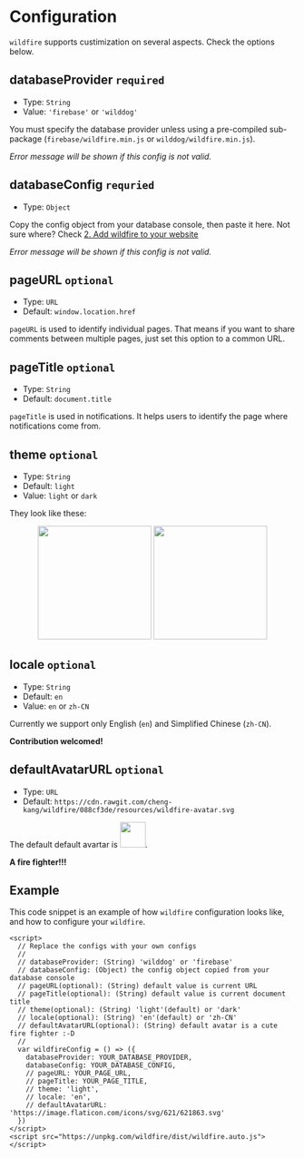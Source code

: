 # Configuration

`wildfire` supports custimization on several aspects. Check the options below.

## databaseProvider `required`

- Type: `String`
- Value: `'firebase'` or `'wilddog'`

You must specify the database provider unless using a pre-compiled sub-package (`firebase/wildfire.min.js` or `wilddog/wildfire.min.js`). 

*Error message will be shown if this config is not valid.*

## databaseConfig `requried`

- Type: `Object`

Copy the config object from your database console, then paste it here. Not sure where? Check [2. Add wildfire to your website](usage.md#_2-add-wildfire-to-your-website)

*Error message will be shown if this config is not valid.*

## pageURL `optional`

- Type: `URL`
- Default: `window.location.href`

`pageURL` is used to identify individual pages. That means if you want to share comments between multiple pages, just set this option to a common URL.

## pageTitle `optional`

- Type: `String`
- Default: `document.title`

`pageTitle` is used in notifications. It helps users to identify the page where notifications come from.

## theme `optional`

- Type: `String`
- Default: `light`
- Value: `light` or `dark`

They look like these:

<div style="text-align: center;">
<img src="https://camo.githubusercontent.com/66133591324cb2e314f1c3f93480e2a80ed956f3/68747470733a2f2f63646e2e7261776769742e636f6d2f6368656e672d6b616e672f77696c64666972652f30613036333237352f7265736f75726365732f73637265656e73686f74732f312e706e67" width="200">
<img src="https://camo.githubusercontent.com/14103769d32ee93c84cd5cc8475c8e276de9624b/68747470733a2f2f63646e2e7261776769742e636f6d2f6368656e672d6b616e672f77696c64666972652f36666164613431622f7265736f75726365732f73637265656e73686f74732f776c64666972652d6461726b2d7468656d652e706e67" width="200">
</div>

## locale `optional`

- Type: `String`
- Default: `en`
- Value: `en` or `zh-CN`

Currently we support only English (`en`) and Simplified Chinese (`zh-CN`). 

**Contribution welcomed!**

## defaultAvatarURL `optional`

- Type: `URL`
- Default: `https://cdn.rawgit.com/cheng-kang/wildfire/088cf3de/resources/wildfire-avatar.svg`

The default default avartar is <img src="https://cdn.rawgit.com/cheng-kang/wildfire/088cf3de/resources/wildfire-avatar.svg" width="45">.

**A fire fighter!!!**

## Example 

This code snippet is an example of how `wildfire` configuration looks like, and how to configure your `wildfire`.

```
<script>
  // Replace the configs with your own configs
  //
  // databaseProvider: (String) 'wilddog' or 'firebase'
  // databaseConfig: (Object) the config object copied from your database console
  // pageURL(optional): (String) default value is current URL
  // pageTitle(optional): (String) default value is current document title
  // theme(optional): (String) 'light'(default) or 'dark'
  // locale(optional): (String) 'en'(default) or 'zh-CN'
  // defaultAvatarURL(optional): (String) default avatar is a cute fire fighter :-D
  //
  var wildfireConfig = () => ({
    databaseProvider: YOUR_DATABASE_PROVIDER,
    databaseConfig: YOUR_DATABASE_CONFIG,
    // pageURL: YOUR_PAGE_URL,
    // pageTitle: YOUR_PAGE_TITLE,
    // theme: 'light',
    // locale: 'en',
    // defaultAvatarURL: 'https://image.flaticon.com/icons/svg/621/621863.svg'
  })
</script>
<script src="https://unpkg.com/wildfire/dist/wildfire.auto.js"></script>
```